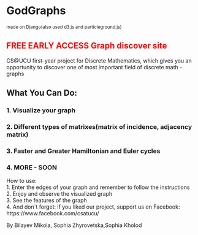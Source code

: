 <h1>GodGraphs</h1>
<small>made on Django(also used d3.js and particleground.js)</small>
<h2 style="color:red; font-weight:700">FREE EARLY ACCESS Graph discover site</h2>
<p>
CS@UCU first-year project for Discrete Mathematics, which gives you an opportunity to discover one of most important field of discrete math - graphs</p>
<h2>What You Can Do:</h2>
<h3>1. Visualize your graph</h3>
<h3>2. Different types of matrixes(matrix of incidence, adjacency matrix)</h3>
<h3>3. Faster and Greater Hamiltonian and Euler cycles</h3>
<h3>4. MORE - SOON</h3>



<p>
How to use:<br>1. Enter the edges of your graph and remember to follow the instructions
<br>2. Enjoy and observe the visualized graph
<br>3. See the features of the graph
<br>4. And don`t forget: if you liked our project, support us on Facebook: https://www.facebook.com/csatucu/
</p>


<p>By Bilayev Mikola, Sophia Zhyrovetska,Sophia Kholod</p>